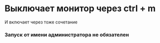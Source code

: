 # Выключает монитор через ctrl + m 

И включает через тоже сочетание
### Запуск от имени администратора не обязателен
